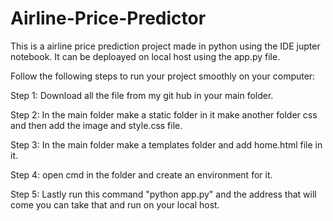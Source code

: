 # Airline-Price-Predictor

This is a airline price prediction project made in python using the IDE jupter notebook. It can be deploayed on local host using the app.py file.

Follow the following steps to run your project smoothly on your computer:

Step 1: Download all the file from my git hub in your main folder.

Step 2: In the main folder make a static folder in it make another folder css and then add the image and style.css file.

Step 3: In the main folder make a templates folder and add home.html file in it.

Step 4: open cmd in the folder and create an environment for it.

Step 5: Lastly run this command "python app.py" and the address that will come you can take that and run on your local host.
